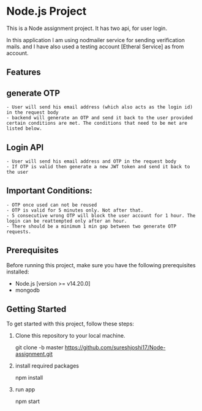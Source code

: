 # Node.js Project

This is a Node assignment project. It has two api, for user login. 

In this application I am using nodmailer service for sending verification mails. and I have also used a testing account [Etheral Service] as from account.

## Features

## generate OTP
    - User will send his email address (which also acts as the login id) in the request body
    - backend will generate an OTP and send it back to the user provided certain conditions are met. The conditions that need to be met are listed below. 


## Login API
    - User will send his email address and OTP in the request body
    - If OTP is valid then generate a new JWT token and send it back to the user


## Important Conditions:
    - OTP once used can not be reused
    - OTP is valid for 5 minutes only. Not after that.
    - 5 consecutive wrong OTP will block the user account for 1 hour. The login can be reattempted only after an hour.
    - There should be a minimum 1 min gap between two generate OTP requests. 


## Prerequisites

Before running this project, make sure you have the following prerequisites installed:

- Node.js [version >= v14.20.0]
- mongodb

## Getting Started

To get started with this project, follow these steps:

1. Clone this repository to your local machine.

   git clone -b master https://github.com/sureshjoshi17/Node-assignment.git  

2. install required packages

    npm install

3. run app

    npm start
